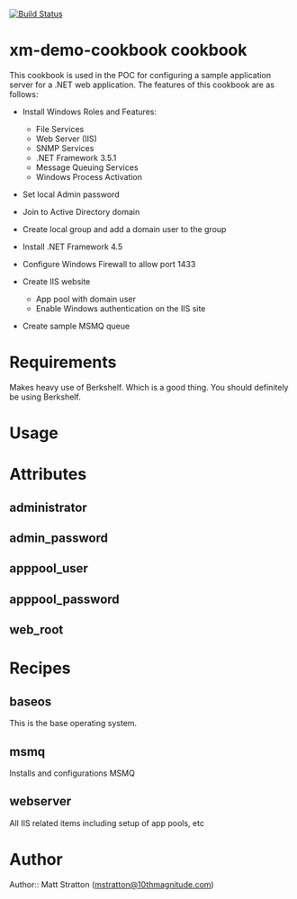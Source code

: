 [![Build Status](https://secure.travis-ci.org/mattstratton/xm-demo-cookbook.png)](http://travis-ci.org/mattstratton/xm-demo-cookbook)


# xm-demo-cookbook cookbook

This cookbook is used in the POC for configuring a sample application server for a .NET web application. The features of this cookbook are as follows:

* Install Windows Roles and Features:
	* File Services
	* Web Server (IIS)
	* SNMP Services
	* .NET Framework 3.5.1
	* Message Queuing Services
	* Windows Process Activation

* Set local Admin password

* Join to Active Directory domain

* Create local group and add a domain user to the group

* Install .NET Framework 4.5

* Configure Windows Firewall to allow port 1433

* Create IIS website
	* App pool with domain user
	* Enable Windows authentication on the IIS site

* Create sample MSMQ queue

# Requirements

Makes heavy use of Berkshelf. Which is a good thing. You should definitely be using Berkshelf.

# Usage

# Attributes
## administrator
## admin_password
## apppool_user
## apppool_password
## web_root

# Recipes
## baseos
This is the base operating system.

## msmq
Installs and configurations MSMQ

## webserver
All IIS related items including setup of app pools, etc

# Author

Author:: Matt Stratton (<mstratton@10thmagnitude.com>)
